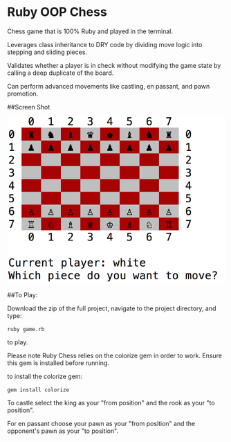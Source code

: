# Ruby OOP Chess
Chess game that is 100% Ruby and played in the terminal.

Leverages class inheritance to DRY code by dividing move logic into stepping and sliding pieces.

Validates whether a player is in check without modifying the game state by calling a deep duplicate of the board.

Can perform advanced movements like castling, en passant, and pawn promotion.

##Screen Shot

![Screen Shot](https://raw.githubusercontent.com/fleemaja/ruby_chess/master/images/chess.png)

##To Play:

Download the zip of the full project, navigate to the project directory, and type:

    ruby game.rb

to play.



Please note Ruby Chess relies on the colorize gem in order to work. Ensure this gem is installed before running.

to install the colorize gem:

    gem install colorize


To castle select the king as your "from position" and the rook as your "to position".

For en passant choose your pawn as your "from position" and the opponent's pawn as your "to position".
